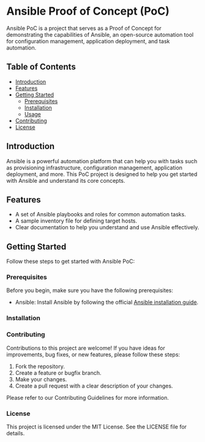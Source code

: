 # Ansible Proof of Concept (PoC)


Ansible PoC is a project that serves as a Proof of Concept for demonstrating the capabilities of Ansible, an open-source automation tool for configuration management, application deployment, and task automation.

## Table of Contents

- [Introduction](#introduction)
- [Features](#features)
- [Getting Started](#getting-started)
  - [Prerequisites](#prerequisites)
  - [Installation](#installation)
  - [Usage](#usage)
- [Contributing](#contributing)
- [License](#license)

## Introduction

Ansible is a powerful automation platform that can help you with tasks such as provisioning infrastructure, configuration management, application deployment, and more. This PoC project is designed to help you get started with Ansible and understand its core concepts.

## Features

- A set of Ansible playbooks and roles for common automation tasks.
- A sample inventory file for defining target hosts.
- Clear documentation to help you understand and use Ansible effectively.

## Getting Started

Follow these steps to get started with Ansible PoC:

### Prerequisites

Before you begin, make sure you have the following prerequisites:

- Ansible: Install Ansible by following the official [Ansible installation guide](https://docs.ansible.com/ansible/latest/installation_guide/index.html).

### Installation



### Contributing
Contributions to this project are welcome! If you have ideas for improvements, bug fixes, or new features, please follow these steps:

1. Fork the repository.
2. Create a feature or bugfix branch.
3. Make your changes.
4. Create a pull request with a clear description of your changes.

Please refer to our Contributing Guidelines for more information.

### License
This project is licensed under the MIT License. See the LICENSE file for details.
